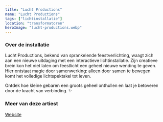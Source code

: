 ```yaml
---
title: "Lucht Productions"
name: "Lucht Productions"
tags: ["lichtinstallatie"]
location: "transformatoren"
heroImage: "lucht-productions.webp"
---
```


### Over de installatie

Lucht Productions, bekend van sprankelende feestverlichting, waagt zich aan een nieuwe uitdaging met een interactieve lichtinstallatie. Zijn creatieve brein kon het niet laten om feestlicht een geheel nieuwe wending te geven. Hier ontstaat magie door samenwerking: alleen door samen te bewegen komt het volledige lichtspektakel tot leven.

Ontdek hoe kleine gebaren een groots geheel onthullen en laat je betoveren door de kracht van verbinding. ✨

### Meer van deze artiest

[Website](https://www.lucht.productions/)
